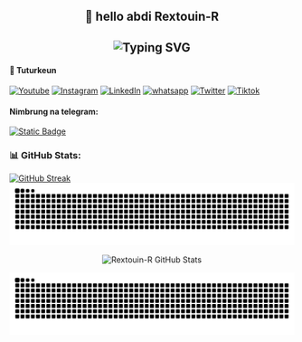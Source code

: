 <h2 align="center">👋 hello abdi Rextouin-R<h2/>
<!---
Rextouin-R/Rextouin-R is a ✨ special ✨ repository because its `README.md` (this file) appears on your GitHub profile.
You can click the Preview link to take a look at your changes.
--->
<div align="center">
<img src="https://readme-typing-svg.herokuapp.com?font=Fira+Code&pause=1000&color=2E8B57&width=435&lines=Wilujeung+sumping;Hapunteun+upami+aya+script+nu+jore;Kusabab+padameulan+abdi+seu'eur;Sanes+pokus+na+iyeu+wungkul;Jeung+nyuhunkeun+di+hapunteun;Upami+abdi+telat+ngawaleur;Hatur+nuhun+🙏" alt="Typing SVG" />
</div>

#### 🤝 Tuturkeun
<p align="left">
  <a href="https://youtube.com/@unlimitedairdrop_99?si=i86bemoBvw5Fi_TA" target="_blank"><img src="https://img.shields.io/badge/-YouTube-%23E4405F?style=flat&logo=youtube&logoColor=white" alt="Youtube"/></a>
  <a href="" target="_blank"><img src="https://img.shields.io/badge/-Instagram-%23E4405F?style=flat&logo=instagram&logoColor=white" alt="Instagram"/></a>
   <a href="https://t.me/REXTOUIN-R/" target="_blank"><img src="https://img.shields.io/badge/-Telegram-%230077B5?style=flat&logo=telegram&logoColor=white" alt="LinkedIn"/></a>
   <a href="" target="_blank"><img src="https://img.shields.io/badge/-WhatsApp-%232EC866?style=flat&logo=whatsapp&logoColor=white" alt="whatsapp"/></a>
   <a href="https://x.com/rextouin" target="_blank"><img src="https://img.shields.io/badge/-Twitter-%2312100E?style=flat&logo=x&logoColor=white" alt="Twitter"/></a>
   <a href="" target="_blank"><img src="https://img.shields.io/badge/-Tiktok-%2312100E?style=flat&logo=tiktok&logoColor=white" alt="Tiktok"/></a>


#### Nimbrung na telegram:
[![Static Badge](https://img.shields.io/badge/Telegram_channel-Airdrop◾unlimited-Link?style=for-the-badge&logo=Telegram&logoColor=white&logoSize=auto&color=blue)](https://t.me/UNLXairdop)


### 📊 GitHub Stats:
<a href="https://git.io/streak-stats"><img src="https://streak-stats.demolab.com?user=Rextouin-R&theme=tokyonight&locale=id" alt="GitHub Streak" /></a>
<picture align="center">
  <source media="(prefers-color-scheme: dark)" srcset="https://raw.githubusercontent.com/recitativonika/Rextouin-R/output/github-contribution-grid-snake-dark.svg">
<source media="(prefers-color-scheme: light)" srcset="https://raw.githubusercontent.com/recitativonika/recitativonika/output/github-contribution-grid-snake.svg">
  <img alt="github contribution grid snake animation" src="https://raw.githubusercontent.com/recitativonika/recitativonika/output/github-contribution-grid-snake.svg">
</picture>
</picture>

<p align="center">
  <img src="https://github-readme-stats.vercel.app/api?username=Rextouin-R&show_icons=true&theme=ambient_gradient&locale=id" alt="Rextouin-R GitHub Stats"/>
</p>
<picture align="center">
  <source media="(prefers-color-scheme: dark)" srcset="https://raw.githubusercontent.com/recitativonika/Rextouin-R/output/github-contribution-grid-snake-dark.svg">
  <source media="(prefers-color-scheme: light)" srcset="https://raw.githubusercontent.com/recitativonika/recitativonika/output/github-contribution-grid-snake.svg">
  <img alt="github contribution grid snake animation" src="https://raw.githubusercontent.com/recitativonika/recitativonika/output/github-contribution-grid-snake.svg">
</picture>

